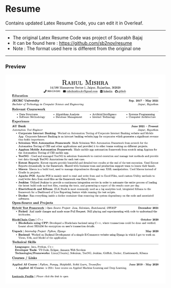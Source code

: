 # Resume

Contains updated Latex Resume Code, you can edit it in Overleaf.

---

- The original Latex Resume Code was project of Sourabh Bajaj
- It can be found here : https://github.com/sb2nov/resume
- Note : The format used here is different from the original one

---

### Preview

![Resume Screenshot](/Resume/Resume_Preview.png)
